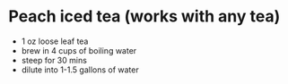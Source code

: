 # Peach iced tea (works with any tea)

* 1 oz loose leaf tea
* brew in 4 cups of boiling water
* steep for 30 mins
* dilute into 1-1.5 gallons of water